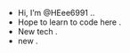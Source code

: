 - Hi, I’m @HEee6991 ..
- Hope to learn to code here .
- New tech .
- new .

<!---
HEee6991/HEee6991 is a ✨ special ✨ repository because its `README.md` (this file) appears on your GitHub profile.
You can click the Preview link to take a look at your changes.
--->
